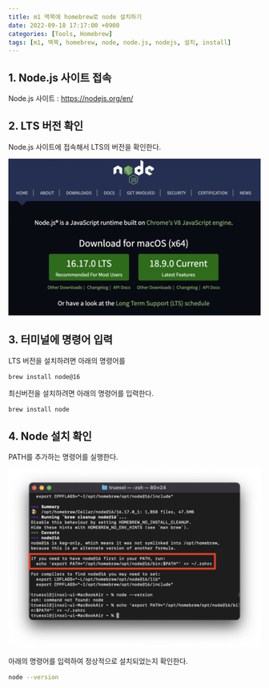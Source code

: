 ```yaml
---
title: m1 맥북에 homebrew로 node 설치하기
date: 2022-09-18 17:17:00 +0900
categories: [Tools, Homebrew]
tags: [m1, 맥북, homebrew, node, node.js, nodejs, 설치, install]
---
```


## **1. Node.js 사이트 접속**

Node.js 사이트 : <https://nodejs.org/en/>

## **2. LTS 버전 확인**

Node.js 사이트에 접속해서 LTS의 버전을 확인한다.

![1](/assets/img/posts/tools/homebrew/2/1.png)

## **3. 터미널에 명령어 입력**

LTS 버전을 설치하려면 아래의 명령어를

```bash
brew install node@16
```

최신버전을 설치하려면 아래의 명령어를 입력한다.

```bash
brew install node
```

## **4. Node 설치 확인**

PATH를 추가하는 명령어를 실행한다.

![2](/assets/img/posts/tools/homebrew/2/2.png)

아래의 명령어를 입력하여 정상적으로 설치되었는지 확인한다.

```bash
node --version
```